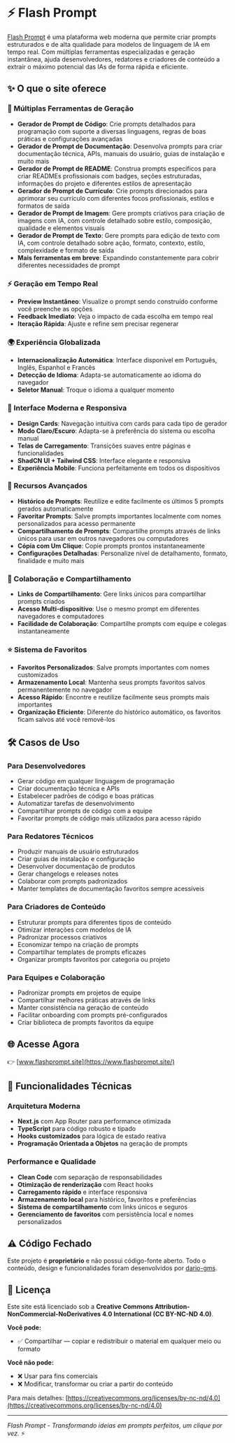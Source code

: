 # ⚡ Flash Prompt
[Flash Prompt](https://www.flashprompt.site) é uma plataforma web moderna que permite criar prompts estruturados e de alta qualidade para modelos de linguagem de IA em tempo real. Com múltiplas ferramentas especializadas e geração instantânea, ajuda desenvolvedores, redatores e criadores de conteúdo a extrair o máximo potencial das IAs de forma rápida e eficiente.

## ✨ O que o site oferece

### 🎯 Múltiplas Ferramentas de Geração
- **Gerador de Prompt de Código**: Crie prompts detalhados para programação com suporte a diversas linguagens, regras de boas práticas e configurações avançadas
- **Gerador de Prompt de Documentação**: Desenvolva prompts para criar documentação técnica, APIs, manuais do usuário, guias de instalação e muito mais
- **Gerador de Prompt de README**: Construa prompts específicos para criar READMEs profissionais com badges, seções estruturadas, informações do projeto e diferentes estilos de apresentação
- **Gerador de Prompt de Currículo**: Crie prompts direcionados para aprimorar seu currículo com diferentes focos profissionais, estilos e formatos de saída
- **Gerador de Prompt de Imagem**: Gere prompts criativos para criação de imagens com IA, com controle detalhado sobre estilo, composição, qualidade e elementos visuais
- **Gerador de Prompt de Texto**: Gere prompts para edição de texto com IA, com controle detalhado sobre ação, formato, contexto, estilo, complexidade e formato de saída
- **Mais ferramentas em breve**: Expandindo constantemente para cobrir diferentes necessidades de prompt

### ⚡ Geração em Tempo Real
- **Preview Instantâneo**: Visualize o prompt sendo construído conforme você preenche as opções
- **Feedback Imediato**: Veja o impacto de cada escolha em tempo real
- **Iteração Rápida**: Ajuste e refine sem precisar regenerar

### 🌍 Experiência Globalizada
- **Internacionalização Automática**: Interface disponível em Português, Inglês, Espanhol e Francês
- **Detecção de Idioma**: Adapta-se automaticamente ao idioma do navegador
- **Seletor Manual**: Troque o idioma a qualquer momento

### 🎨 Interface Moderna e Responsiva
- **Design Cards**: Navegação intuitiva com cards para cada tipo de gerador
- **Modo Claro/Escuro**: Adapta-se à preferência do sistema ou escolha manual
- **Telas de Carregamento**: Transições suaves entre páginas e funcionalidades
- **ShadCN UI + Tailwind CSS**: Interface elegante e responsiva
- **Experiência Mobile**: Funciona perfeitamente em todos os dispositivos

### 💾 Recursos Avançados
- **Histórico de Prompts**: Reutilize e edite facilmente os últimos 5 prompts gerados automaticamente
- **Favoritar Prompts**: Salve prompts importantes localmente com nomes personalizados para acesso permanente
- **Compartilhamento de Prompts**: Compartilhe prompts através de links únicos para usar em outros navegadores ou computadores
- **Cópia com Um Clique**: Copie prompts prontos instantaneamente
- **Configurações Detalhadas**: Personalize nível de detalhamento, formato, finalidade e muito mais

### 🔗 Colaboração e Compartilhamento
- **Links de Compartilhamento**: Gere links únicos para compartilhar prompts criados
- **Acesso Multi-dispositivo**: Use o mesmo prompt em diferentes navegadores e computadores
- **Facilidade de Colaboração**: Compartilhe prompts com equipe e colegas instantaneamente

### ⭐ Sistema de Favoritos
- **Favoritos Personalizados**: Salve prompts importantes com nomes customizados
- **Armazenamento Local**: Mantenha seus prompts favoritos salvos permanentemente no navegador
- **Acesso Rápido**: Encontre e reutilize facilmente seus prompts mais importantes
- **Organização Eficiente**: Diferente do histórico automático, os favoritos ficam salvos até você removê-los

## 🛠️ Casos de Uso

### Para Desenvolvedores
- Gerar código em qualquer linguagem de programação
- Criar documentação técnica e APIs
- Estabelecer padrões de código e boas práticas
- Automatizar tarefas de desenvolvimento
- Compartilhar prompts de código com a equipe
- Favoritar prompts de código mais utilizados para acesso rápido

### Para Redatores Técnicos
- Produzir manuais de usuário estruturados
- Criar guias de instalação e configuração
- Desenvolver documentação de produtos
- Gerar changelogs e releases notes
- Colaborar com prompts padronizados
- Manter templates de documentação favoritos sempre acessíveis

### Para Criadores de Conteúdo
- Estruturar prompts para diferentes tipos de conteúdo
- Otimizar interações com modelos de IA
- Padronizar processos criativos
- Economizar tempo na criação de prompts
- Compartilhar templates de prompts eficazes
- Organizar prompts favoritos por categoria ou projeto

### Para Equipes e Colaboração
- Padronizar prompts em projetos de equipe
- Compartilhar melhores práticas através de links
- Manter consistência na geração de conteúdo
- Facilitar onboarding com prompts pré-configurados
- Criar biblioteca de prompts favoritos da equipe

## 🌐 Acesse Agora
👉 [www.flashprompt.site](https://www.flashprompt.site/)

## 🚀 Funcionalidades Técnicas

### Arquitetura Moderna
- **Next.js** com App Router para performance otimizada
- **TypeScript** para código robusto e tipado
- **Hooks customizados** para lógica de estado reativa
- **Programação Orientada a Objetos** na geração de prompts

### Performance e Qualidade
- **Clean Code** com separação de responsabilidades
- **Otimização de renderização** com React hooks
- **Carregamento rápido** e interface responsiva
- **Armazenamento local** para histórico, favoritos e preferências
- **Sistema de compartilhamento** com links únicos e seguros
- **Gerenciamento de favoritos** com persistência local e nomes personalizados

## ⚠️ Código Fechado
Este projeto é **proprietário** e não possui código-fonte aberto. Todo o conteúdo, design e funcionalidades foram desenvolvidos por [dario-gms](https://github.com/dario-gms).

## 📄 Licença
Este site está licenciado sob a **Creative Commons Attribution-NonCommercial-NoDerivatives 4.0 International (CC BY-NC-ND 4.0)**.

**Você pode:**
- ✅ Compartilhar — copiar e redistribuir o material em qualquer meio ou formato

**Você não pode:**
- ❌ Usar para fins comerciais
- ❌ Modificar, transformar ou criar a partir do conteúdo

Para mais detalhes: [https://creativecommons.org/licenses/by-nc-nd/4.0](https://creativecommons.org/licenses/by-nc-nd/4.0)

---

*Flash Prompt - Transformando ideias em prompts perfeitos, um clique por vez.* ⚡
